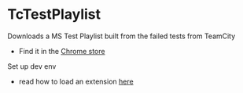 # TcTestPlaylist
Downloads a MS Test Playlist built from the failed tests from TeamCity
- Find it in the [Chrome store](https://chrome.google.com/webstore/detail/tc-to-ms-test-playlist/nommemlkcmjhehkfckhbljaehhhlghok)

Set up dev env
- read how to load an extension [here](https://developer.chrome.com/extensions/getstarted)
